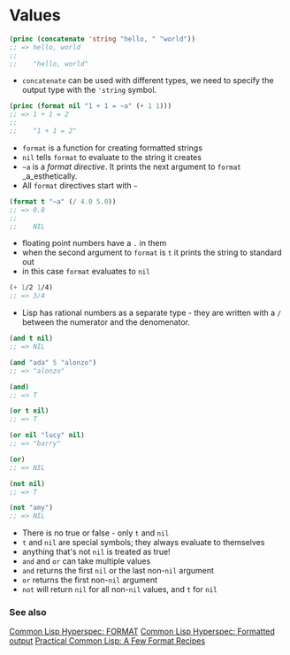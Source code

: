 # Values

```lisp
(princ (concatenate 'string "hello, " "world"))
;; => hello, world
;;
;;    "hello, world"
```

- `concatenate` can be used with different types, we need to specify the output
type with the `'string` symbol.

```lisp
(princ (format nil "1 + 1 = ~a" (+ 1 1)))
;; => 1 + 1 = 2
;;
;;    "1 + 1 = 2"
```

- `format` is a function for creating formatted strings
- `nil` tells `format` to evaluate to the string it creates
- `~a` is a _format directive_. It prints the next argument
  to `format` _a_esthetically.
- All `format` directives start with `~`

```lisp
(format t "~a" (/ 4.0 5.0))
;; => 0.8
;;
;;    NIL
```

- floating point numbers have a `.` in them
- when the second argument to `format` is `t` it prints the string to standard
  out
- in this case `format` evaluates to `nil`

```lisp
(+ 1/2 1/4)
;; => 3/4
```
- Lisp has rational numbers as a separate type - they are written with a `/`
  between the numerator and the denomenator.

```lisp
(and t nil)
;; => NIL

(and "ada" 5 "alonzo")
;; => "alonzo"

(and)
;; => T

(or t nil)
;; => T

(or nil "lucy" nil)
;; => "barry"

(or)
;; => NIL

(not nil)
;; => T

(not "amy")
;; => NIL
```

- There is no true or false - only `t` and `nil`
- `t` and `nil` are special symbols; they always evaluate to themselves
- anything that's not `nil` is treated as true!
- `and` and `or` can take multiple values
- `and` returns the first `nil` or the last non-`nil` argument
- `or` returns the first non-`nil` argument
- `not` will return `nil` for all non-`nil` values, and `t` for `nil`

### See also

[Common Lisp Hyperspec: FORMAT][hs-format]
[Common Lisp Hyperspec: Formatted output][hs-format-output]
[Practical Common Lisp: A Few Format Recipes](http://www.gigamonkeys.com/book/a-few-format-recipes.html)

[hs-format]: http://www.lispworks.com/documentation/lw50/CLHS/Body/f_format.htm
[hs-format-output]: http://www.lispworks.com/documentation/lw50/CLHS/Body/22_c.htm

